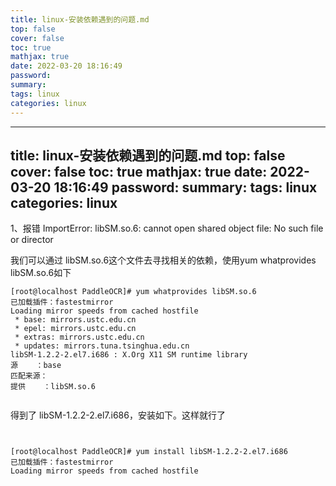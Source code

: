 ```yaml
---
title: linux-安装依赖遇到的问题.md
top: false
cover: false
toc: true
mathjax: true
date: 2022-03-20 18:16:49
password:
summary:
tags: linux
categories: linux
---
```

---
title: linux-安装依赖遇到的问题.md
top: false
cover: false
toc: true
mathjax: true
date: 2022-03-20 18:16:49
password:
summary:
tags: linux
categories: linux
---
1、报错 ImportError: libSM.so.6: cannot open shared object file: No such file or director

我们可以通过  libSM.so.6这个文件去寻找相关的依赖，使用yum whatprovides libSM.so.6如下
~~~
[root@localhost PaddleOCR]# yum whatprovides libSM.so.6
已加载插件：fastestmirror
Loading mirror speeds from cached hostfile
 * base: mirrors.ustc.edu.cn
 * epel: mirrors.ustc.edu.cn
 * extras: mirrors.ustc.edu.cn
 * updates: mirrors.tuna.tsinghua.edu.cn
libSM-1.2.2-2.el7.i686 : X.Org X11 SM runtime library
源    ：base
匹配来源：
提供    ：libSM.so.6


~~~

得到了 libSM-1.2.2-2.el7.i686，安装如下。这样就行了
~~~


[root@localhost PaddleOCR]# yum install libSM-1.2.2-2.el7.i686
已加载插件：fastestmirror
Loading mirror speeds from cached hostfile

~~~
